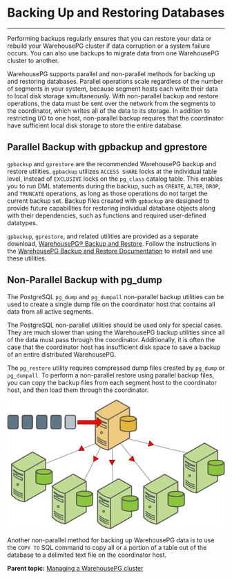 # Backing Up and Restoring Databases
---

Performing backups regularly ensures that you can restore your data or rebuild your WarehousePG cluster if data corruption or a system failure occurs. You can also use backups to migrate data from one WarehousePG cluster to another. 

WarehousePG supports parallel and non-parallel methods for backing up and restoring databases. Parallel operations scale regardless of the number of segments in your system, because segment hosts each write their data to local disk storage simultaneously. With non-parallel backup and restore operations, the data must be sent over the network from the segments to the coordinator, which writes all of the data to its storage. In addition to restricting I/O to one host, non-parallel backup requires that the coordinator have sufficient local disk storage to store the entire database.

## <a id="parback"></a>Parallel Backup with gpbackup and gprestore

`gpbackup` and `gprestore` are the recommended WarehousePG backup and restore utilities. `gpbackup` utilizes `ACCESS SHARE` locks at the individual table level, instead of `EXCLUSIVE` locks on the `pg_class` catalog table. This enables you to run DML statements during the backup, such as `CREATE`, `ALTER`, `DROP`, and `TRUNCATE` operations, as long as those operations do not target the current backup set. Backup files created with `gpbackup` are designed to provide future capabilities for restoring individual database objects along with their dependencies, such as functions and required user-defined datatypes.

`gpbackup`, `gprestore`, and related utilities are provided as a separate download, [WarehousePG® Backup and Restore](https://network.pivotal.io/products/pivotal-gpdb-backup-restore). Follow the instructions in the [WarehousePG Backup and Restore Documentation](https://docs.vmware.com/en/VMware-WarehousePG-Backup-and-Restore/index.html) to install and use these utilities.

## <a id="nparback"></a>Non-Parallel Backup with pg\_dump

The PostgreSQL `pg_dump` and `pg_dumpall` non-parallel backup utilities can be used to create a single dump file on the coordinator host that contains all data from all active segments.

The PostgreSQL non-parallel utilities should be used only for special cases. They are much slower than using the WarehousePG backup utilities since all of the data must pass through the coordinator. Additionally, it is often the case that the coordinator host has insufficient disk space to save a backup of an entire distributed WarehousePG.

The `pg_restore` utility requires compressed dump files created by `pg_dump` or `pg_dumpall`. To perform a non-parallel restore using parallel backup files, you can copy the backup files from each segment host to the coordinator host, and then load them through the coordinator.

![Non-parallel Restore Using Parallel Backup Files](../graphics/nonpar_restore.jpg "Non-parallel Restore Using Parallel Backup Files")

Another non-parallel method for backing up WarehousePG data is to use the `COPY TO` SQL command to copy all or a portion of a table out of the database to a delimited text file on the coordinator host.

**Parent topic:** [Managing a WarehousePG cluster](../managing/managing.html)

